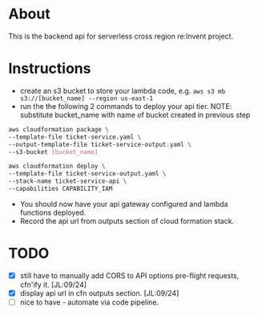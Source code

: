 # About

This is the backend api for serverless cross region re:Invent project.


# Instructions

- create an s3 bucket to store your lambda code, e.g. ` aws s3 mb s3://[bucket_name] --region us-east-1 `
- run the the following 2 commands to deploy your api tier. 
NOTE: substitute bucket_name with name of bucket created in previous step

```bash
aws cloudformation package \
--template-file ticket-service.yaml \
--output-template-file ticket-service-output.yaml \
--s3-bucket [bucket_name]
```

```bash
aws cloudformation deploy \
--template-file ticket-service-output.yaml \
--stack-name ticket-service-api \
--capabilities CAPABILITY_IAM
```

- You should now have your api gateway configured and lambda 
functions deployed. 
- Record the api url from outputs section of cloud formation stack.


# TODO
- [X] still have to manually add CORS to API options pre-flight 
requests, cfn'ify it. [JL:09/24]
- [X] display api url in cfn outputs section. [JL:09/24]
- [ ] nice to have - automate via code pipeline.